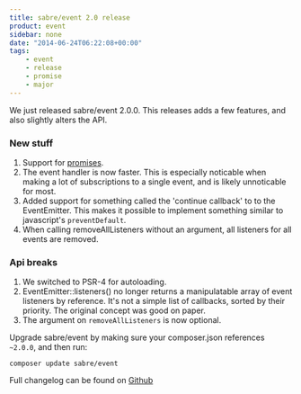 ```yaml
---
title: sabre/event 2.0 release
product: event
sidebar: none
date: "2014-06-24T06:22:08+00:00"
tags:
    - event
    - release
    - promise
    - major
---
```


We just released sabre/event 2.0.0. This releases adds a few features, and
also slightly alters the API.

### New stuff

1. Support for [promises][2].
2. The event handler is now faster. This is especially noticable when making a
   lot of subscriptions to a single event, and is likely unnoticable for most.
3. Added support for something called the 'continue callback' to to the
   EventEmitter. This makes it possible to implement something similar to
   javascript's `preventDefault`.
4. When calling removeAllListeners without an argument, all listeners for all
   events are removed.

### Api breaks

1. We switched to PSR-4 for autoloading.
2. EventEmitter::listeners() no longer returns a manipulatable array of event
   listeners by reference. It's not a simple list of callbacks, sorted by
   their priority. The original concept was good on paper.
3. The argument on `removeAllListeners` is now optional.

Upgrade sabre/event by making sure your composer.json references `~2.0.0`, and
then run:

    composer update sabre/event

Full changelog can be found on [Github][1]

[1]: https://github.com/sabre-io/event/blob/master/ChangeLog.md
[2]: /event/promise/
